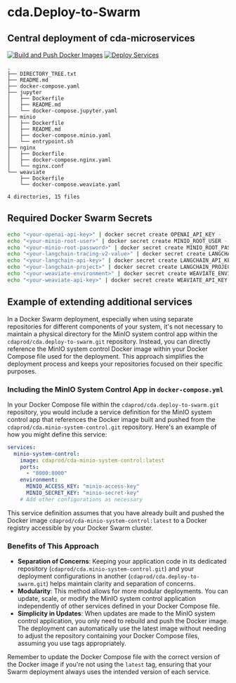 # cda.Deploy-to-Swarm
## Central deployment of cda-microservices
 
[![Build and Push Docker Images](https://github.com/Cdaprod/cda-deploy-to-swarm/actions/workflows/build-latest.yml/badge.svg)](https://github.com/Cdaprod/cda-deploy-to-swarm/actions/workflows/build-latest.yml)
[![Deploy Services](https://github.com/Cdaprod/cda-deploy-to-swarm/actions/workflows/deploy-latest.yml/badge.svg)](https://github.com/Cdaprod/cda-deploy-to-swarm/actions/workflows/deploy-latest.yml)

<!-- DIRECTORY_TREE_START -->
```
.
├── DIRECTORY_TREE.txt
├── README.md
├── docker-compose.yaml
├── jupyter
│   ├── Dockerfile
│   ├── README.md
│   └── docker-compose.jupyter.yaml
├── minio
│   ├── Dockerfile
│   ├── README.md
│   ├── docker-compose.minio.yaml
│   └── entrypoint.sh
├── nginx
│   ├── Dockerfile
│   ├── docker-compose.nginx.yaml
│   └── nginx.conf
└── weaviate
    ├── Dockerfile
    └── docker-compose.weaviate.yaml

4 directories, 15 files

```
<!-- DIRECTORY_TREE_END -->

## Required Docker Swarm Secrets

```bash
echo "<your-openai-api-key>" | docker secret create OPENAI_API_KEY -
echo "<your-minio-root-user>" | docker secret create MINIO_ROOT_USER -
echo "<your-minio-root-password>" | docker secret create MINIO_ROOT_PASSWORD -
echo "<your-langchain-tracing-v2-value>" | docker secret create LANGCHAIN_TRACING_V2 -
echo "<your-langchain-api-key>" | docker secret create LANGCHAIN_API_KEY -
echo "<your-langchain-project>" | docker secret create LANGCHAIN_PROJECT -
echo "<your-weaviate-environment>" | docker secret create WEAVIATE_ENVIRONMENT -
echo "<your-weaviate-api-key>" | docker secret create WEAVIATE_API_KEY -
``` 


## Example of extending additional services

In a Docker Swarm deployment, especially when using separate repositories for different components of your system, it's not necessary to maintain a physical directory for the MinIO system control app within the `cdaprod/cda.deploy-to-swarm.git` repository. Instead, you can directly reference the MinIO system control Docker image within your Docker Compose file used for the deployment. This approach simplifies the deployment process and keeps your repositories focused on their specific purposes.

### Including the MinIO System Control App in `docker-compose.yml`

In your Docker Compose file within the `cdaprod/cda.deploy-to-swarm.git` repository, you would include a service definition for the MinIO system control app that references the Docker image built and pushed from the `cdaprod/cda.minio-system-control.git` repository. Here's an example of how you might define this service:

```yaml
services:
  minio-system-control:
    image: cdaprod/cda-minio-system-control:latest
    ports:
      - "8000:8000"
    environment:
      MINIO_ACCESS_KEY: "minio-access-key"
      MINIO_SECRET_KEY: "minio-secret-key"
    # Add other configurations as necessary
```

This service definition assumes that you have already built and pushed the Docker image `cdaprod/cda-minio-system-control:latest` to a Docker registry accessible by your Docker Swarm cluster.

### Benefits of This Approach

- **Separation of Concerns**: Keeping your application code in its dedicated repository (`cdaprod/cda.minio-system-control.git`) and your deployment configurations in another (`cdaprod/cda.deploy-to-swarm.git`) helps maintain clarity and separation of concerns.
- **Modularity**: This method allows for more modular deployments. You can update, scale, or modify the MinIO system control application independently of other services defined in your Docker Compose file.
- **Simplicity in Updates**: When updates are made to the MinIO system control application, you only need to rebuild and push the Docker image. The deployment can automatically use the latest image without needing to adjust the repository containing your Docker Compose files, assuming you use tags appropriately.

Remember to update the Docker Compose file with the correct version of the Docker image if you're not using the `latest` tag, ensuring that your Swarm deployment always uses the intended version of each service.